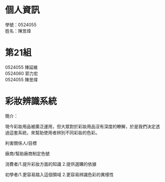 # 個人資訊
學號：0524055 <br /> 姓名：陳昱煒

# 第21組 
0524055 陳延維<br /> 0524060 郭力宏<br /> 0524055 陳昱煒

# 彩妝辨識系統

簡介：

現今彩妝用品被廣泛運用，但大眾對於彩妝用品沒有深度的瞭解，於是我們決定透過這套系統，來幫助使用者辨別不同彩妝的色彩。

利害關係人/目標

廠商/幫助廠商制定色號      
                                                
消費者/1.提升彩妝方面的知識
       2.提供選購的依據

初學者/1.更容易踏入這個領域
      2.更容易辨識色彩的異樣性
                                                 
